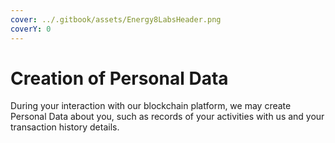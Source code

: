 ```yaml
---
cover: ../.gitbook/assets/Energy8LabsHeader.png
coverY: 0
---
```


# Creation of Personal Data

During your interaction with our blockchain platform, we may create Personal Data about you, such as records of your activities with us and your transaction history details.
